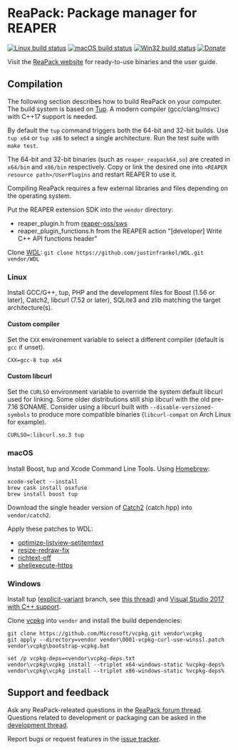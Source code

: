 # ReaPack: Package manager for REAPER

[![Linux build status](https://gitlab.com/cfillion/reapack/badges/master/pipeline.svg)](https://gitlab.com/cfillion/reapack/commits/master)
[![macOS build status](https://travis-ci.com/cfillion/reapack.svg?branch=master)](https://travis-ci.com/cfillion/reapack)
[![Win32 build status](https://ci.appveyor.com/api/projects/status/hq0g2nleele3pqrl/branch/master?svg=true)](https://ci.appveyor.com/project/cfillion/reapack/branch/master)
[![Donate](https://img.shields.io/badge/donate-paypal-orange.svg)](https://www.paypal.com/cgi-bin/webscr?business=T3DEWBQJAV7WL&cmd=_donations&currency_code=CAD&item_name=ReaPack%3A+Package+manager+for+REAPER)

Visit the [ReaPack website](https://reapack.com/) for ready-to-use binaries
and the user guide.

## Compilation

The following section describes how to build ReaPack on your computer.
The build system is based on [Tup](http://gittup.org/tup/).
A modern compiler (gcc/clang/msvc) with C++17 support is needed.

By default the `tup` command triggers both the 64-bit and 32-bit builds.
Use `tup x64` or `tup x86` to select a single architecture. Run the test suite
with `make test`.

The 64-bit and 32-bit binaries (such as `reaper_reapack64.so`) are created in
`x64/bin` and `x86/bin` respectively. Copy or link the desired one into
`<REAPER resource path>/UserPlugins` and restart REAPER to use it.

Compiling ReaPack requires a few external libraries and files depending
on the operating system.

Put the REAPER extension SDK into the `vendor` directory:

- reaper_plugin.h from
  [reaper-oss/sws](https://github.com/reaper-oss/sws/raw/master/reaper/reaper_plugin.h)
- reaper_plugin_functions.h from the REAPER action
  "[developer] Write C++ API functions header"

Clone [WDL](http://www.cockos.com/wdl/): `git clone https://github.com/justinfrankel/WDL.git vendor/WDL`

### Linux

Install GCC/G++, tup, PHP and the development files for Boost (1.56 or later),
Catch2, libcurl (7.52 or later), SQLite3 and zlib matching the target architecture(s).

#### Custom compiler

Set the `CXX` environement variable to select a different compiler
(default is `gcc` if unset).

    CXX=gcc-8 tup x64

#### Custom libcurl

Set the `CURLSO` environment variable to override the system default libcurl
used for linking. Some older distributions still ship libcurl with the old
pre-7.16 SONAME. Consider using a libcurl built with `--disable-versioned-symbols`
to produce more compatible binaries (`libcurl-compat` on Arch Linux for example).

    CURLSO=:libcurl.so.3 tup

### macOS

Install Boost, tup and Xcode Command Line Tools. Using [Homebrew](http://brew.sh/):

    xcode-select --install
    brew cask install osxfuse
    brew install boost tup

Download the single header version of
[Catch2](https://github.com/catchorg/Catch2) (catch.hpp) into `vendor/catch2`.

Apply these patches to WDL:

- [optimize-listview-setitemtext](https://github.com/cfillion/WDL/commit/a6d7f802762e5e9d9833829bab83696e0db50de6.patch)
- [resize-redraw-fix](https://github.com/cfillion/WDL/commit/45ca4c819d4aaaed98540b8e5125085c05044786.patch)
- [richtext-off](https://github.com/cfillion/WDL/commit/af9df173570edbb1d022045a7036d8d3296977b6.patch)
- [shellexecute-https](https://github.com/cfillion/WDL/commit/0424a87047470aefbeef98526622e5af5f919ac9.patch)

### Windows

Install tup ([explicit-variant](http://gittup.org/tup/win32/tup-explicit-variant-v0.7.3-45-gcf6a829.zip)
branch, see [this thread](https://groups.google.com/d/topic/tup-users/UNUSE15PQdA/discussion))
and [Visual Studio 2017 with C++ support](https://www.visualstudio.com/vs/community/).

Clone [vcpkg](https://github.com/Microsoft/vcpkg) into `vendor` and install
the build dependencies:

    git clone https://github.com/Microsoft/vcpkg.git vendor\vcpkg
    git apply --directory=vendor vendor\0001-vcpkg-curl-use-winssl.patch
    vendor\vcpkg\bootstrap-vcpkg.bat

    set /p vcpkg-deps=<vendor\vcpkg-deps.txt
    vendor\vcpkg\vcpkg install --triplet x64-windows-static %vcpkg-deps%
    vendor\vcpkg\vcpkg install --triplet x86-windows-static %vcpkg-deps%

## Support and feedback

Ask any ReaPack-releated questions in the
[ReaPack forum thread](https://forum.cockos.com/showthread.php?t=177978).
Questions related to development or packaging can be asked in the
[development thread](https://forum.cockos.com/showthread.php?t=169127).

Report bugs or request features in the [issue tracker](https://github.com/cfillion/reapack/issues).
